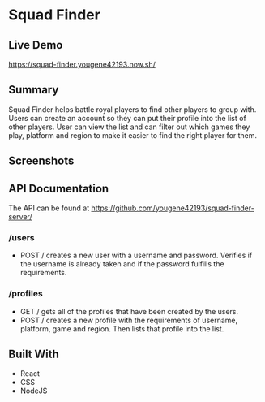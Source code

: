 # Squad Finder
## Live Demo
https://squad-finder.yougene42193.now.sh/
## Summary
Squad Finder helps battle royal players to find other players to group with. Users can create an account so they can put their profile into the list of other players. User can view the list and can filter out which games they play, platform and region to make it easier to find the right player for them.
## Screenshots

## API Documentation
The API can be found at https://github.com/yougene42193/squad-finder-server/
### /users 
* POST / creates a new user with a username and password. Verifies if the username is already taken and if the password fulfills the requirements.
### /profiles
* GET / gets all of the profiles that have been created by the users.
* POST / creates a new profile with the requirements of username, platform, game and region. Then lists that profile into the list.
## Built With
* React
* CSS
* NodeJS
